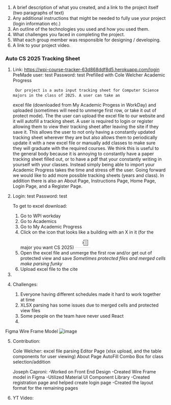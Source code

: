 
1. A brief description of what you created, and a link to the project itself (two paragraphs of text)
2. Any additional instructions that might be needed to fully use your project (login information etc.)
3. An outline of the technologies you used and how you used them.
4. What challenges you faced in completing the project.
5. What each group member was responsible for designing / developing.
6. A link to your project video.

### Auto CS 2025 Tracking Sheet ###

1.
    Link: https://wpi-course-tracker-63d868ddf8d5.herokuapp.com/login
    PreMade user: test     Password: test
    Prefilled with Cole Welcher Academic Progress

        Our project is a auto input tracking sheet for Computer Science majors in the class of 2025. A user can take an
    excel file (downloaded from My Academic Progess in WorkDay) and uploaded (sometimes will need to unmerge first row, or take it out of
    protect mode). The the user can upload the excel file to our website and it will autofill a tracking sheet. A user is required to login or register
    allowing them to view their tracking sheet after leaving the site if they save it. This allows the user to not only having a constantly updated tracking sheet
    wherever they are but also allows them to periodically update it with a new excel file or manually add classes to make sure they will graduate with 
    the required courses.
        We think this is useful to the general body because it is annoying to constantly have a paper tracking sheet filled out, or to have a pdf that your constantly
    writing in yourself with your classes. Instead simply being able to import your Academic Progress takes the time and stress off the user. Going forward we would like to add 
    more possible tracking sheets (years and class). In addition there is also an About Page, Instructions Page, Home Page, Login Page, and a Register Page. 


2.
    Login: test
    Password: test

    To get to excel download:
    1. Go to WPI workday
    2. Go to Academics
    3. Go to My Academic Progress
    4. Click on the icon that looks like a building with an X in it (for the major you want CS 2025)
    ![alt text](image.png)
    5. Open the excel file and unmerge the first row and/or get out of protected view and save
        *Sometimes protected files and merged cells make parsing funky*
    6. Upload excel file to the cite

3. 

4. 
    Challenges:
    1. Everyone having different schedules made it hard to work together at time
    2. XLSX parsing has some issues due to merged cells and protected view files
    3. Some people on the team have never used React
    4.

Figma Wire Frame Model
![image](https://github.com/user-attachments/assets/a6de7be4-836e-472f-865c-933f15d1285b)


5. Contribution:

    Cole Welcher:
        excel file parsing
        Editor Page (xlsx upload, and the table components for user viewing)
        About Page
        AutoFill Combo Box for class selection/addition
   
   Joseph Caproni:
       -Worked on Front End Design
       -Created Wire Frame model in Figma
       -Utilized Material UI Component Library
       -Created registration page and helped create login page
       -Created the layout format for the remaining pages

7. 
    YT Video:

